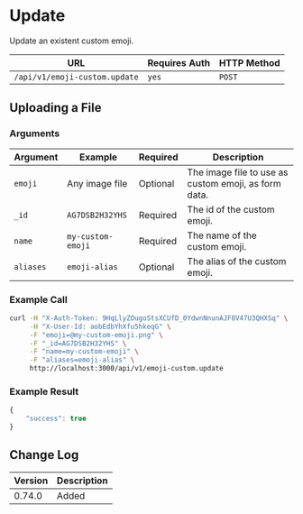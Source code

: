 # Update

Update an existent custom emoji.

| URL                           | Requires Auth | HTTP Method |
| ----------------------------- | ------------- | ----------- |
| `/api/v1/emoji-custom.update` | `yes`         | `POST`      |

## Uploading a File

### Arguments

| Argument  | Example           | Required | Description                                          |
| --------- | ----------------- | -------- | ---------------------------------------------------- |
| `emoji`   | Any image file    | Optional | The image file to use as custom emoji, as form data. |
| `_id`     | `AG7DSB2H32YHS`   | Required | The id of the custom emoji.                          |
| `name`    | `my-custom-emoji` | Required | The name of the custom emoji.                        |
| `aliases` | `emoji-alias`     | Optional | The alias of the custom emoji.                       |

### Example Call

```bash
curl -H "X-Auth-Token: 9HqLlyZOugoStsXCUfD_0YdwnNnunAJF8V47U3QHXSq" \
     -H "X-User-Id: aobEdbYhXfu5hkeqG" \
     -F "emoji=@my-custom-emoji.png" \
     -F "_id=AG7DSB2H32YHS" \
     -F "name=my-custom-emoji" \
     -F "aliases=emoji-alias" \
     http://localhost:3000/api/v1/emoji-custom.update
```

### Example Result

```javascript
{
    "success": true
}
```

## Change Log

| Version | Description |
| ------- | ----------- |
| 0.74.0  | Added       |
